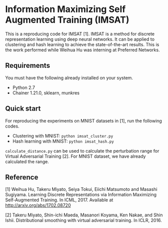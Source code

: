 # Information Maximizing Self Augmented Training (IMSAT)
This is a reproducing code for IMSAT [1]. IMSAT is a method for discrete representation learning using deep neural networks. It can be applied to clustering and hash learning to achieve the state-of-the-art results. This is the work performed while Weihua Hu was interning at Preferred Networks.

## Requirements 
You must have the following already installed on your system.
- Python 2.7
- Chainer 1.21.0, sklearn, munkres

## Quick start
For reproducing the experiments on MNIST datasets in [1], run the following codes.
- Clustering with MNIST: ``` python imsat_cluster.py ```
- Hash learning with MNIST: ``` python imsat_hash.py ```

`calculate_distance.py` can be used to calculate the perturbation range for Virtual Adversarial Training [2]. For MNIST dataset, we have already calculated the range.

## Reference ##
[1] Weihua Hu, Takeru Miyato, Seiya Tokui, Eiichi Matsumoto and Masashi Sugiyama. Learning Discrete Representations via Information Maximizing Self-Augmented Training. In ICML, 2017. Available at http://arxiv.org/abs/1702.08720

[2] Takeru Miyato, Shin-ichi Maeda, Masanori Koyama, Ken Nakae, and Shin Ishii. Distributional smoothing with virtual adversarial training. In ICLR, 2016.

